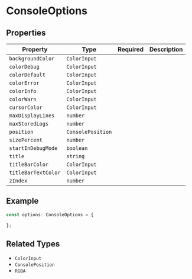 # ConsoleOptions

## Properties

| Property | Type | Required | Description |
|----------|------|----------|-------------|
| `backgroundColor` | `ColorInput` |  |  |
| `colorDebug` | `ColorInput` |  |  |
| `colorDefault` | `ColorInput` |  |  |
| `colorError` | `ColorInput` |  |  |
| `colorInfo` | `ColorInput` |  |  |
| `colorWarn` | `ColorInput` |  |  |
| `cursorColor` | `ColorInput` |  |  |
| `maxDisplayLines` | `number` |  |  |
| `maxStoredLogs` | `number` |  |  |
| `position` | `ConsolePosition` |  |  |
| `sizePercent` | `number` |  |  |
| `startInDebugMode` | `boolean` |  |  |
| `title` | `string` |  |  |
| `titleBarColor` | `ColorInput` |  |  |
| `titleBarTextColor` | `ColorInput` |  |  |
| `zIndex` | `number` |  |  |

## Example

```typescript
const options: ConsoleOptions = {

};
```

## Related Types

- `ColorInput`
- `ConsolePosition`
- `RGBA`

